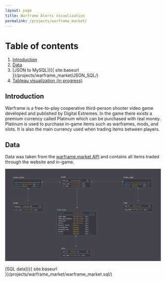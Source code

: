 ```yaml
---
layout: page
title: Warframe Alerts visualization
permalink: /projects/warframe_market/
---
```


# Table of contents
1. [Introduction](#introduction)
2. [Data](#data)
3. [JSON to MySQL]({{ site.baseurl }}/projects/warframe_market/JSON_SQL/)
4. [Tableau visualization (in progress)](#tableau)


## Introduction <a name="introduction"></a>

Warframe is a free-to-play cooperative third-person shooter video game developed and published by Digital Extremes. In the game there exists a premium currency called Platinum which can be purchased with real money. Platinum is used to purchase in-game items such as warframes, mods, and slots. It is also the main currency used when trading items between players.

## Data <a name="data"></a>

Data was taken from the [warframe.market API](https://docs.google.com/document/d/1121cjBNN4BeZdMBGil6Qbuqse-sWpEXPpitQH5fb_Fo/edit) and contains all items traded through the website and in-game.

<center><img src="market_schema.png"></center>

[SQL data]({{ site.baseurl }}/projects/warframe_market/warframe_market.sql/)
